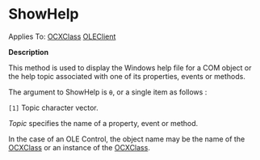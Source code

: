 




<h1 class="heading"><span class="name">ShowHelp</span></h1>

Applies To: [OCXClass](../a-z/ocxclass.md) [OLEClient](../a-z/oleclient.md)


**Description**


This method is used to display the Windows help file for a COM object or the help topic associated with one of its properties, events or methods.


The argument to ShowHelp is `⍬`, or a single item as follows :


`[1]` Topic character vector.


*Topic* specifies the name of a property, event or method.


In the case of an OLE Control, the object name may be the name of the [OCXClass](../a-z/ocxclass.md) or an instance of the [OCXClass](../a-z/ocxclass.md).



